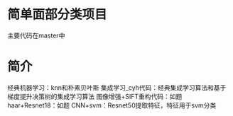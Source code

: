 # 简单面部分类项目
主要代码在master中
# 简介
经典机器学习：knn和朴素贝叶斯
集成学习_cyh代码：经典集成学习算法和基于梯度提升决策树的集成学习算法
图像增强+SIFT重构代码：如题
haar+Resnet18：如题
CNN+svm：Resnet50提取特征，特征用于svm分类

